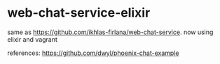 # web-chat-service-elixir
same as https://github.com/ikhlas-firlana/web-chat-service. now using elixir and vagrant

references:
https://github.com/dwyl/phoenix-chat-example
